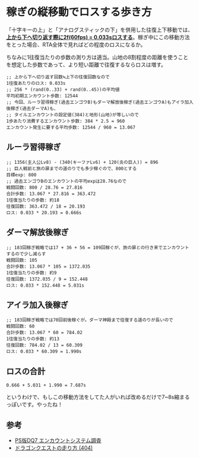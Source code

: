 # 稼ぎの縦移動でロスする歩き方

「十字キーの上」と「アナログスティックの下」を併用した往復上下移動では、[**上から下へ切り返す際に2f(60fps) = 0.033sロスする**](https://www.youtube.com/watch?v=qpXtIdAieJw)。稼ぎ中にこの移動方法をとった場合、RTA全体で見ればどの程度のロスになるか。

ちなみに1往復当たりの歩数の測り方は適当。山地の8割程度の距離を使うことを想定した歩数であって、より短い距離で往復するならロスは増す。

```
;; 上から下へ切り返す回数≒上下の往復回数なので
1往復あたりのロス: 0.033s
;; 256 * (rand(0..33) + rand(0..45))の平均値
平均初期エンカウント歩数: 12544
;; 今回、ルーラ習得稼ぎ(過去エンゴウB)もダーマ解放後稼ぎ(過去エンゴウA)もアイラ加入後稼ぎ(過去ダーマA)も、
;; タイルエンカウントの設定値(384)と地形(山地)が等しいので
1歩あたり消費するエンカウント歩数: 384 * 2.5 = 960
エンカウント発生に要する平均歩数: 12544 / 960 = 13.067
```

## ルーラ習得稼ぎ

```
;; 1356(主人公Lv8) - (340(キーファLv6) + 120(炎の巨人)) = 896
;; 巨人戦前と旅の扉までの道のりでも多少稼ぐので、800とする
目標exp: 800
;; 過去エンゴウBのエンカウントの平均expは28.76なので
戦闘回数: 800 / 28.76 = 27.816
合計歩数: 13.067 * 27.816 = 363.472
1往復当たりの歩数: 約18
往復回数: 363.472 / 18 = 20.193
ロス: 0.033 * 20.193 = 0.666s
```

## ダーマ解放後稼ぎ
```
;; 183回稼ぎ戦略では17 + 36 + 56 = 109回稼ぐが、旅の扉との行き来でエンカウントするので少し減らす
戦闘回数: 105
合計歩数: 13.067 * 105 = 1372.035
1往復当たりの歩数: 約9
往復回数: 1372.035 / 9 = 152.448
ロス: 0.033 * 152.448 = 5.031s
```

## アイラ加入後稼ぎ

```
;; 183回稼ぎ戦略では70回前後稼ぐが。ダーマ神殿まで往復する道のりが長いので
戦闘回数: 60
合計歩数: 13.067 * 60 = 784.02
1往復当たりの歩数: 約13
往復回数: 784.02 / 13 = 60.309
ロス: 0.033 * 60.309 = 1.990s
```

## ロスの合計

```
0.666 + 5.031 + 1.990 = 7.687s
```

というわけで、もしこの移動方法をしてた人がいれば改めるだけで7~8s縮まるっぽいです。やったね！

## 参考

- [PS版DQ7 エンカウントシステム調査](http://pingval.g1.xrea.com/dq7/enc/)
- [ドラゴンクエストの走り方 (404)](http://homepage3.nifty.com/noli/dqrunning/)
